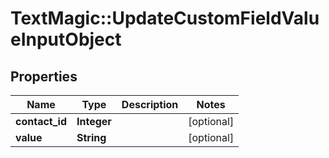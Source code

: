 # TextMagic::UpdateCustomFieldValueInputObject

## Properties
Name | Type | Description | Notes
------------ | ------------- | ------------- | -------------
**contact_id** | **Integer** |  | [optional] 
**value** | **String** |  | [optional] 


